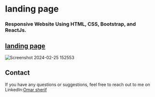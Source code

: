 # landing page 
### Responsive Website Using HTML, CSS, Bootstrap, and ReactJs.

## [landing page](https://task1-sszone.netlify.app)
![Screenshot 2024-02-25 152553](https://github.com/omargado6/task1-sszone-/assets/91194829/db25fc7f-500a-4f82-b664-32aeab1f18b6)

## Contact

If you have any questions or suggestions, feel free to reach out to me on LinkedIn:[Omar sherif](https://www.linkedin.com/in/your-linkedin-profile/)
